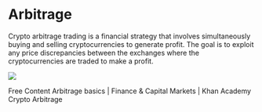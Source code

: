 # Arbitrage

Crypto arbitrage trading is a financial strategy that involves simultaneously buying and selling cryptocurrencies to generate profit. The goal is to exploit any price discrepancies between the exchanges where the cryptocurrencies are traded to make a profit.

![](https://img.currency.com/articles/-INFOGRAPHIC-Arbitrage-crypto-explained-Q-A.png)

<ResourceGroupTitle>Free Content</ResourceGroupTitle>
<BadgeLink badgeText='Watch' href='https://www.youtube.com/watch?v=AuCH7fHZsZ4'>Arbitrage basics | Finance & Capital Markets | Khan Academy
</BadgeLink>
<BadgeLink colorScheme='yellow' badgeText='Read' href='https://www.kraken.com/en-us/learn/trading/crypto-arbitrage'>Crypto Arbitrage</BadgeLink>
